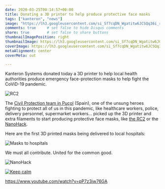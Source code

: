 ```yaml
---
date: 2020-03-25T00:14:57+00:00
title: Donating a 3D printer to help produce protective face masks
tags: ["kanteron", "news"]
image: "https://lh3.googleusercontent.com/si_Sf7cqDN_Wgatitw6JCSQq36i_r3PfkTHn4-G_v4ScGORCM0cd5nQIJ5eoFQqiaWpL2ElokWBp38ytL2ln_HhDk1wsjvu2smX81MEss1PjyArC72-A90oC8mkI5tLKz8Bawxrv4j8=w1920-h1080"
comments: true     # set false to hide Disqus comments  
share: true        # set false to share buttons
thumbnailImagePosition: right
thumbnailImage: https://lh3.googleusercontent.com/si_Sf7cqDN_Wgatitw6JCSQq36i_r3PfkTHn4-G_v4ScGORCM0cd5nQIJ5eoFQqiaWpL2ElokWBp38ytL2ln_HhDk1wsjvu2smX81MEss1PjyArC72-A90oC8mkI5tLKz8Bawxrv4j8=w1920-h1080
coverImage: https://lh3.googleusercontent.com/si_Sf7cqDN_Wgatitw6JCSQq36i_r3PfkTHn4-G_v4ScGORCM0cd5nQIJ5eoFQqiaWpL2ElokWBp38ytL2ln_HhDk1wsjvu2smX81MEss1PjyArC72-A90oC8mkI5tLKz8Bawxrv4j8=w1920-h1080
metaAlignment: center
coverMeta: out

---
```


Kanteron Systems donated today a 3D printer to help local health authorities produce emergency face-protection masks to help fight the CoViD-19 pandemic.

<!--more-->

![RC2](https://media.prusaprinters.org/thumbs/inside/1280x960/media/prints/25857/images/260468_72bc89ab-9ac5-4de4-9078-ee9573ad35d6/main00_00_54_05still004.jpg)


The [Civil Protection team in Puçol](https://www.facebook.com/ProteccioCivilPucol) (Spain), one of the unsung heroes fighting to protect all of us in this pandemic, like healthcare workers, police, delivery personnel, supermarket workers... picked up the 3D printer and extra filaments to start producing protective face masks, like [the RC2](https://www.prusaprinters.org/prints/25857-protective-face-shield-rc1) or the [NanoHack](https://copper3d.com/hackthepandemic/).

Here are the first 3D printed masks being delivered to local hospitals:

![Masks to hospitals](https://lh3.googleusercontent.com/fbXZpPyY95oJKuif99Zmxd2LEfX8yUwcJZBq9y-R8FvFUja9LVw-A-Omjcm0k_2SjtZKEucI5xbvem7JCKfXK1LFrCo5Oo-eycuNqUTTQiDhnE1xI7J7MoUB4NUF_-JiOKaNljQCdFo=w1920-h1080)

We must all contribute. United for the common good.

![NanoHack](https://www.3dnatives.com/es/wp-content/uploads/sites/4/masque_filtre.jpg)

[![Keep calm](https://www.coronavirusmakers.org/images/YOMEQUEDOENCASA.png)](https://www.coronavirusmakers.org/index.php/es/)

https://www.youtube.com/watch?v=pP7z3iw76GA
